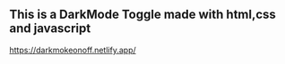 ## This is a DarkMode Toggle made with html,css and javascript ##

https://darkmokeonoff.netlify.app/
